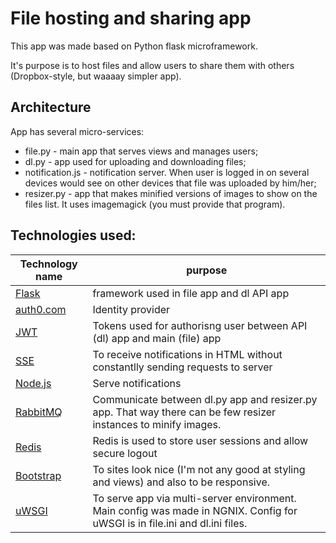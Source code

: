# File hosting and sharing app
This app was made based on Python flask microframework.

It's purpose is to host files and allow users to share them with others (Dropbox-style, but waaaay simpler app).

## Architecture
App has several micro-services:
* file.py - main app that serves views and manages users;
* dl.py - app used for uploading and downloading files;
* notification.js - notification server. When user is logged in on several devices would see on other devices that file was uploaded by him/her;
* resizer.py - app that makes minified versions of images to show on the files list. It uses imagemagick (you must provide that program).

## Technologies used:
| Technology name | purpose |
|------|-------|
| [Flask](http://flask.pocoo.org/) | framework used in file app and dl API app |
| [auth0.com](https://auth0.com) | Identity provider |
| [JWT](https://jwt.io/) | Tokens used for authorisng user between API (dl) app and main (file) app |
| [SSE](https://www.w3schools.com/html/html5_serversentevents.asp) | To receive notifications in HTML without constantlly sending requests to server |
| [Node.js](https://nodejs.org/en/) | Serve notifications |
| [RabbitMQ](https://www.rabbitmq.com/) | Communicate between dl.py app and resizer.py app. That way there can be few resizer instances to minify images. |
| [Redis](https://redis.io/) | Redis is used to store user sessions and allow secure logout |
| [Bootstrap](https://getbootstrap.com/) | To sites look nice (I'm not any good at styling and views) and also to be responsive. |
| [uWSGI](https://uwsgi-docs.readthedocs.io/en/latest/) | To serve app via multi-server environment. Main config was made in NGNIX. Config for uWSGI is in file.ini and dl.ini files. |
